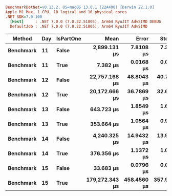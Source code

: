 ``` ini

BenchmarkDotNet=v0.13.2, OS=macOS 13.0.1 (22A400) [Darwin 22.1.0]
Apple M1 Max, 1 CPU, 10 logical and 10 physical cores
.NET SDK=7.0.100
  [Host]     : .NET 7.0.0 (7.0.22.51805), Arm64 RyuJIT AdvSIMD DEBUG
  DefaultJob : .NET 7.0.0 (7.0.22.51805), Arm64 RyuJIT AdvSIMD


```
|    Method | Day | IsPartOne |           Mean |       Error |      StdDev |
|---------- |---- |---------- |---------------:|------------:|------------:|
| **Benchmark** |  **11** |     **False** |   **2,899.131 μs** |   **7.8108 μs** |   **7.3063 μs** |
| **Benchmark** |  **11** |      **True** |       **7.382 μs** |   **0.0168 μs** |   **0.0157 μs** |
| **Benchmark** |  **12** |     **False** |  **22,757.168 μs** |  **48.8043 μs** |  **40.7538 μs** |
| **Benchmark** |  **12** |      **True** |  **20,172.666 μs** |  **36.7869 μs** |  **32.6106 μs** |
| **Benchmark** |  **13** |     **False** |     **643.723 μs** |   **1.8549 μs** |   **1.6443 μs** |
| **Benchmark** |  **13** |      **True** |     **353.664 μs** |   **1.0564 μs** |   **0.9882 μs** |
| **Benchmark** |  **14** |     **False** |   **4,240.325 μs** |  **14.9432 μs** |  **13.9779 μs** |
| **Benchmark** |  **14** |      **True** |     **376.356 μs** |   **1.1372 μs** |   **1.0637 μs** |
| **Benchmark** |  **15** |     **False** |      **33.683 μs** |   **0.0796 μs** |   **0.0744 μs** |
| **Benchmark** |  **15** |      **True** | **179,272.343 μs** | **458.4560 μs** | **357.9323 μs** |
